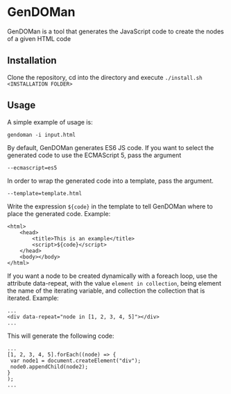 # GenDOMan

GenDOMan is a tool that generates the JavaScript code to create the nodes of a given HTML code

## Installation

Clone the repository, cd into the directory and execute ```./install.sh <INSTALLATION FOLDER>```

## Usage

A simple example of usage is:

```
gendoman -i input.html
```

By default, GenDOMan generates ES6 JS code. If you want to select the generated code to use the ECMAScript 5, pass the
argument
```
--ecmascript=es5
```

In order to wrap the generated code into a template, pass the argument. 
```
--template=template.html
```
Write the expression ```${code}``` in the template to tell GenDOMan where to place the generated code. Example:

```
<html>
    <head>
        <title>This is an example</title>
        <script>${code}</script>
    </head>
    <body></body>
</html>
```

If you want a node to be created dynamically with a foreach loop, use the attribute data-repeat,
with the value ```element in collection```, being element the name of the iterating variable, and collection
 the collection that is iterated. Example:
 ```
 ...
 <div data-repeat="node in [1, 2, 3, 4, 5]"></div>
 ...
 ```
 This will generate the following code:
 ```
 ...
 [1, 2, 3, 4, 5].forEach((node) => {
  var node1 = document.createElement("div");
  node0.appendChild(node2);
 }
 );
 ...
 ```
